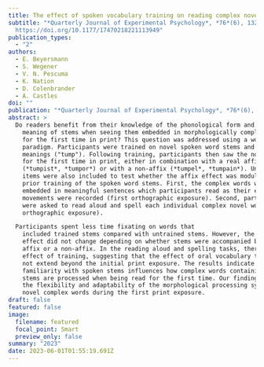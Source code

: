```yaml
---
title: The effect of spoken vocabulary training on reading complex novel words
subtitle: "*Quarterly Journal of Experimental Psychology*, *76*(6), 1321–1332.
  https://doi.org/10.1177/17470218221113949"
publication_types:
  - "2"
authors:
  - E. Beyersmann
  - S. Wegener
  - V. N. Pescuma
  - K. Nation
  - D. Colenbrander
  - A. Castles
doi: ""
publication: "*Quarterly Journal of Experimental Psychology*, *76*(6), 1321–1332"
abstract: >
  Do readers benefit from their knowledge of the phonological form and
    meaning of stems when seeing them embedded in morphologically complex words
    for the first time in print? This question was addressed using a word learning
    paradigm. Participants were trained on novel spoken word stems and their
    meanings ("tump"). Following training, participants then saw the novel stems
    for the first time in print, either in combination with a real affix
    (*tumpist*, *tumpor*) or with a non-affix (*tumpel*, *tumpain*). Untrained
    items were also included to test whether the affix effect was modulated by the
    prior training of the spoken word stems. First, the complex words were
    embedded in meaningful sentences which participants read as their eye
    movements were recorded (first orthographic exposure). Second, participants
    were asked to read aloud and spell each individual complex novel word (second
    orthographic exposure). 

  Participants spent less time fixating on words that
    included trained stems compared with untrained stems. However, the training
    effect did not change depending on whether stems were accompanied by a real
    affix or a non-affix. In the reading aloud and spelling tasks, there was no
    effect of training, suggesting that the effect of oral vocabulary training did
    not extend beyond the initial print exposure. The results indicate that
    familiarity with spoken stems influences how complex words containing those
    stems are processed when being read for the first time. Our findings highlight
    the flexibility and adaptability of the morphological processing system to
    novel complex words during the first print exposure.
draft: false
featured: false
image:
  filename: featured
  focal_point: Smart
  preview_only: false
summary: "2023"
date: 2023-06-01T01:55:19.691Z
---
```

